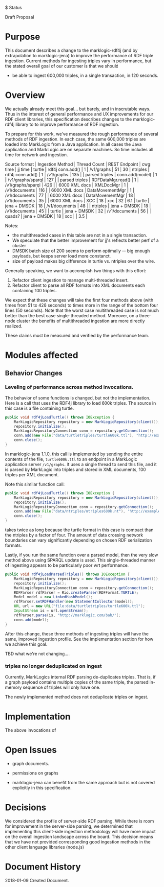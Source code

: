 

$ Status

Draft Proposal


# Purpose

This document describes a change to the marklogic-rdf4j (and by extrapolation to marklogic-jena) to improve the performance of RDF triple ingestion.  Current methods for ingesting triples vary in performance, but the stated overall goal of our customer is that we should

* be able to ingest 600,000 triples, in a single transaction, in 120 seconds.


# Overview

We actually already meet this goal...  but barely, and in inscrutable ways.
Thus in the interest of general performance and UX improvements for our RDF
client libraries, this specification describes changes to the marklogic-rdf4j
library to to improve performance of RDF ingestion.

To prepare for this work, we've measured the rough performance of several
methods of RDF ingestion.  In each case, the same 600,000 triples are loaded
into MarkLogic from a Java application.   In all cases the Java application and MarkLogic
are on separate machines.  So time includes all time for network and ingestion.


Source format | Ingestion Method | Thread Count  | REST Endpoint | cwg time | jj time |
turtle        | rdf4j conn.add() | 1             | /v1/graphs    |  51      |  30     |
ntriples      | rdf4j conn.add() | 1             | /v1/graphs    | 135      |         |
parsed triples | conn.add(model) | 1             | /v1/graphs/sparql | 127  |         |
parsed triples | RDFDataMgr.read() | 1           | /v1/graphs/sparql | 426  |         |
6000 XML docs | XMLDocMgr        | 1             | /v1/documents | 116      |         |
6000 XML docs | DataMovementMgr  | 1             | /v1/documents |  77      |         |
6000 XML docs | DataMovementMgr  | 18            | /v1/documents |  35      |         |
6000 XML docs | XCC              | 18            | xcc           |  32      |  6.1    |
turtle        | jena + DMSDK     | 18            | /v1/documents |  48      |         |
ntriples      | jena + DMSDK     | 18            | /v1/documents |  45      |         |
turtle        | jena + DMSDK     | 32            | /v1/documents |  56      |         |
quads?        | jena + DMSDK     | 18            | xcc           |          |  3.5    |


Notes:

* the multithreaded cases in this table are not in a single transaction.
* We speculate that the better improvement for jj's reflects better perf of a cluster
* DMSDK batch size of 200 seems to perform optimally -- big enough payloads, but keeps server load more constanct.
* size of payload makes big difference in turtle vs. ntriples over the wire.

Generally speaking, we want to accomplish two things with this effort:

1. Refactor client ingestion to manage multi-threaded insert.
1. Refactor client to parse all RDF formats into XML documents each containing 100 triples.

We expect that these changes will take the first four methods above (with times
from 51 to 426 seconds) to times more in the range of the bottom four lines (50
seconds).  Note that the worst case multithreaded case is not much better than
the best case single-threaded method.  Moreover, on a three-node cluster the
benefits of multithreaded ingestion are more directly realized.

These claims must be measured and verified by the performance team.

# Modules affected

## Behavior Changes

### Leveling of performance across method invocations.

The behavior of some functions is changed, but not the implementation.   Here
is a call that uses the RDF4j library to load 600k triples.  The source in this
case is a file containing turtle.

```java
public void rdf4jLoadTurtle() throws IOException {
    MarkLogicRepository repository = new MarkLogicRepository(client());
    repository.initialize();
    MarkLogicRepositoryConnection conn = repository.getConnection();
    conn.add(new File("data/turtletriples/turtle600k.ttl"), "http://example.org/", RDFFormat.TURTLE );
    conn.close();
}
```

In marklogic-jena 1.1.0, this call is implemented by sending the entire
contents of the file, `turtle600k.ttl` to an endpoint in a MarkLogic
application server `/v1/graphs`.  It uses a single thread to send this file,
and it is parsed by MarkLogic into triples and stored in XML documents, 100
triples per XML document.

Note this similar function call:

```java
public void rdf4jLoadTurtle() throws IOException {
    MarkLogicRepository repository = new MarkLogicRepository(client());
    repository.initialize();
    MarkLogicRepositoryConnection conn = repository.getConnection();
    conn.add(new File("data/ntriples/ntriples600k.nt"), "http://example.org/", RDFFormat.NTRIPLE );
    conn.close();
}
```


takes twice as long because the turtle format in this case is compact than the
ntriples by a factor of four.  The amount of data crossing network boundaries
can vary significantly depending on chosen RDF serialization formats.


Lastly, if you run the same function over a parsed model, then the very slow
method above using SPARQL update is used.  This single-threaded manner of
ingesting appears to be particularly poor wrt performance.

```java
public void rdf4jLoadParsedTriples() throws IOException {
    MarkLogicRepository repository = new MarkLogicRepository(client());
    repository.initialize();
    MarkLogicRepositoryConnection conn = repository.getConnection();
    RDFParser rdfParser = Rio.createParser(RDFFormat.TURTLE);
    Model model = new LinkedHashModel();
    rdfParser.setRDFHandler(new StatementCollector(model));
    URL url = new URL("file:data/turtletriples/turtle600k.ttl");
    InputStream is = url.openStream();
    rdfParser.parse(is, "http://marklogic.com/bah/");
    conn.add(model);
}
```


After this change, these three methods of ingesting triples will have the same,
improved ingestion profile. See the implementation section for how we achieve
this goal.

TBD what we're not changing....


### triples no longer deduplicated on ingest

Currently, MarkLogics internal RDF parsing de-duplicates triples.  That is, if
a graph payload contains multiple copies of the same triple, the parsed
in-memory sequence of triples will only have one.

The newly implemented method does not deduplicate triples on ingest.



# Implementation


The above invocations of 


# Open Issues

* graph documents. 

* permissions on graphs

* marklogic-jena can benefit from the same approach but is not covered explicitly in this specification.


# Decisions

We considered the profile of server-side RDF parsing.  While there is room for
improvement in the server-side parsing, we determined that implementing this
client-side ingestion methodology will have more impact on the overall
ingestion landscape across the board.  This decision means that we have not
provided corresponding good ingestion methods in the other client language
libraries (node.js)



# Document History

2018-01-09 Created Document.

